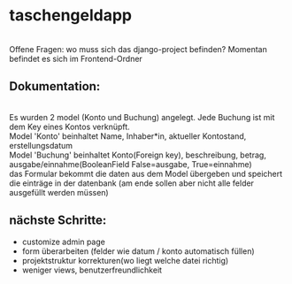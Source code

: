 # taschengeldapp
<br />Offene Fragen: wo muss sich das django-project befinden? Momentan befindet es sich im Frontend-Ordner

## Dokumentation: 
<br />Es wurden 2 model (Konto und Buchung) angelegt. Jede Buchung ist mit dem Key eines Kontos verknüpft.
<br />Model 'Konto' beinhaltet Name, Inhaber*in, aktueller Kontostand, erstellungsdatum
<br />Model 'Buchung' beinhaltet Konto(Foreign key), beschreibung, betrag, ausgabe/einnahme(BooleanField False=ausgabe, True=einnahme)
<br />das Formular bekommt die daten aus dem Model übergeben und speichert die einträge in der datenbank (am ende sollen aber nicht alle felder ausgefüllt werden müssen)

## nächste Schritte:
- customize admin page
- form überarbeiten (felder wie datum / konto automatisch füllen)
- projektstruktur korrekturen(wo liegt welche datei richtig)
- weniger views, benutzerfreundlichkeit
